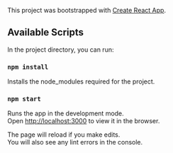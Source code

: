 This project was bootstrapped with [Create React App](https://github.com/facebook/create-react-app).

## Available Scripts

In the project directory, you can run:

### `npm install`
 Installs the node_modules required for the project.


### `npm start`

Runs the app in the development mode.<br />
Open [http://localhost:3000](http://localhost:3000) to view it in the browser.

The page will reload if you make edits.<br />
You will also see any lint errors in the console.

